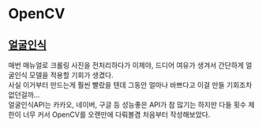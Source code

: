 # OpenCV

## [얼굴인식](https://github.com/BrainNim/Study/blob/main/OpenCV/face_detection.ipynb)
매번 매뉴얼로 크롤링 사진을 전처리하다가 이제야, 드디어 여유가 생겨서 간단하게 얼굴인식 모델을 적용할 기회가 생겼다.  
사실 이거부터 만드는게 훨씬 빨랐을 텐데 그동안 얼마나 바쁘다고 이걸 만들 기회조차 없던걸까...  
얼굴인식API는 카카오, 네이버, 구글 등 성능좋은 API가 참 많기는 하지만 다들 횟수 제한이 너무 커서 OpenCV를 오랜만에 다뤄볼겸 처음부터 작성해보았다. 
